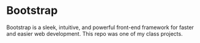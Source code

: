 # Bootstrap

Bootstrap is a sleek, intuitive, and powerful front-end framework for faster and easier web development. 
This repo was one of my class projects.
 
